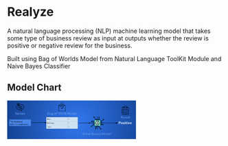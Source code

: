 # Realyze

A natural language processing (NLP) machine learning model that takes some type of business review as input at outputs whether the review is positive or negative review for the business.

Built using Bag of Worlds Model from Natural Language ToolKit Module and Naive Bayes Classifier

## Model Chart
<img src="https://github.com/GavinWon/Realyze/blob/master/realyzescreen.PNG" alt="Model Chart" width=300>

